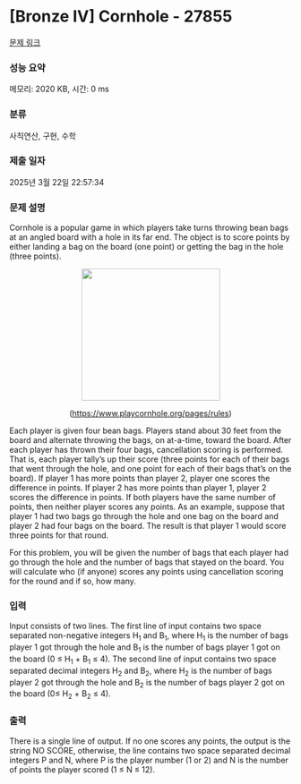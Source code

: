 # [Bronze IV] Cornhole - 27855 

[문제 링크](https://www.acmicpc.net/problem/27855) 

### 성능 요약

메모리: 2020 KB, 시간: 0 ms

### 분류

사칙연산, 구현, 수학

### 제출 일자

2025년 3월 22일 22:57:34

### 문제 설명

<p>Cornhole is a popular game in which players take turns throwing bean bags at an angled board with a hole in its far end. The object is to score points by either landing a bag on the board (one point) or getting the bag in the hole (three points).</p>

<p style="text-align: center;"><img alt="" src="" style="width: 247px; height: 236px;"></p>

<p style="text-align: center;">(<a href="https://www.playcornhole.org/pages/rules">https://www.playcornhole.org/pages/rules</a>)</p>

<p>Each player is given four bean bags. Players stand about 30 feet from the board and alternate throwing the bags, on at-a-time, toward the board. After each player has thrown their four bags, cancellation scoring is performed. That is, each player tally’s up their score (three points for each of their bags that went through the hole, and one point for each of their bags that’s on the board). If player 1 has more points than player 2, player one scores the difference in points. If player 2 has more points than player 1, player 2 scores the difference in points. If both players have the same number of points, then neither player scores any points. As an example, suppose that player 1 had two bags go through the hole and one bag on the board and player 2 had four bags on the board. The result is that player 1 would score three points for that round.</p>

<p>For this problem, you will be given the number of bags that each player had go through the hole and the number of bags that stayed on the board. You will calculate who (if anyone) scores any points using cancellation scoring for the round and if so, how many.</p>

### 입력 

 <p>Input consists of two lines. The first line of input contains two space separated non-negative integers H<sub>1</sub> and B<sub>1</sub>, where H<sub>1</sub> is the number of bags player 1 got through the hole and B<sub>1</sub> is the number of bags player 1 got on the board (0 ≤ H<sub>1</sub> + B<sub>1</sub> ≤ 4). The second line of input contains two space separated decimal integers H<sub>2</sub> and B<sub>2</sub>, where H<sub>2</sub> is the number of bags player 2 got through the hole and B<sub>2</sub> is the number of bags player 2 got on the board (0≤ H<sub>2</sub> + B<sub>2</sub> ≤ 4).</p>

### 출력 

 <p>There is a single line of output. If no one scores any points, the output is the string NO SCORE, otherwise, the line contains two space separated decimal integers P and N, where P is the player number (1 or 2) and N is the number of points the player scored (1 ≤ N ≤ 12).</p>

